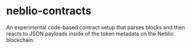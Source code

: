 # neblio-contracts
An experimental code-based contract setup that parses blocks and then reacts to JSON payloads inside of the token metadata on the Neblio blockchain.
